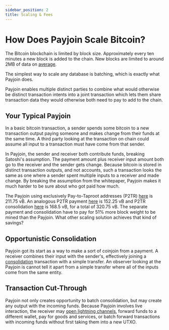 ```yaml
---
sidebar_position: 2
title: Scaling & Fees
---
```

# How Does Payjoin Scale Bitcoin?
The Bitcoin blockchain is limited by block size. Approximately every ten minutes a new block is added to the chain. New blocks are limited to around 2MB of data on [average](https://bitcoin.stackexchange.com/a/116350).

The simplest way to scale any database is batching, which is exactly what Payjoin does.

Payjoin enables multiple distinct parties to combine what would otherwise be distinct transaction intents into a joint transaction which lets them share transaction data they would otherwise both need to pay to add to the chain.

## Your Typical Payjoin
In a basic bitcoin transaction, a sender spends some bitcoin to a new transaction output paying someone and makes change from their funds at the same time. A third party looking at the transaction on chain could assume all input to a transaction must have come from that sender.

In Payjoin, the sender and receiver both contribute funds, breaking Satoshi's assumption. The payment amount plus receiver input amount both go to the receiver and the sender gets change. Because bitcoin is stored in distinct transaction outputs, and not accounts, such a transaction looks the same as one where a sender spent multiple inputs to a receiver and made change. By breaking the assumption from the whitepaper, Payjoin makes it much harder to be sure about who got paid how much.

The Payjoin using exclusively Pay-to-Taproot addresses (P2TR) [here](https://mutinynet.com/tx/3c5436f1edf7d4c32a5ccf2448c1e963f52bb8a0fb6f8688d7e78a14e1cbe80b) is 211.75 vB. An analogous P2TR payment [here](https://mutinynet.com/tx/2c45dc6fef9feb32b9741cc3e6197eda94e1b0c45675e18818bfadce9fa94e20) is 152.25 vB and P2TR consolidation [here](https://mutinynet.com/tx/ef9263ed05c07f7ba933389eee7bfd62372e3dc4d1e697f96b7c66a215cc9b46) is 168.5 vB, for a total of 320.75 vB. The separate payment and consolidation have to pay for 51% more block weight to be mined than the Payjoin. What other scaling solution achieves that kind of savings?

## Opportunistic Consolidation
Payjoin got its start as a way to make a sort of coinjoin from a payment. A receiver combines their input with the sender's, effectively joining a [consolidation](https://bitcoin.stackexchange.com/questions/103194/confused-about-utxo-management-and-consolidation) transaction with a simple transfer. An observer looking at the Payjoin is cannot tell it apart from a simple transfer where all of the inputs come from the same entity.

## Transaction Cut-Through
Payjoin not only creates opportunity to batch consolidation, but may create any output with the incoming funds. Because Payjoin involves live interaction, the receiver may [open lightning channels](./lightning), forward funds to a different wallet, pay for goods and services, or batch forward transactions with incoming funds without first taking them into a new UTXO.